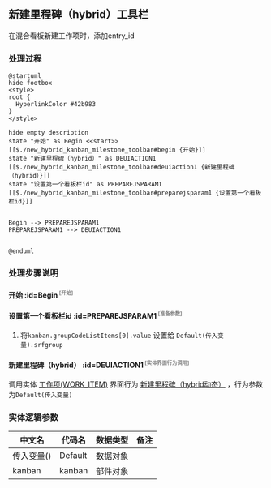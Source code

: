 ## 新建里程碑（hybrid）工具栏 <!-- {docsify-ignore-all} -->

   在混合看板新建工作项时，添加entry_id

### 处理过程

```plantuml
@startuml
hide footbox
<style>
root {
  HyperlinkColor #42b983
}
</style>

hide empty description
state "开始" as Begin <<start>> [[$./new_hybrid_kanban_milestone_toolbar#begin {开始}]]
state "新建里程碑（hybrid）" as DEUIACTION1  [[$./new_hybrid_kanban_milestone_toolbar#deuiaction1 {新建里程碑（hybrid）}]]
state "设置第一个看板栏id" as PREPAREJSPARAM1  [[$./new_hybrid_kanban_milestone_toolbar#preparejsparam1 {设置第一个看板栏id}]]


Begin --> PREPAREJSPARAM1
PREPAREJSPARAM1 --> DEUIACTION1


@enduml
```


### 处理步骤说明

#### 开始 :id=Begin<sup class="footnote-symbol"> <font color=gray size=1>[开始]</font></sup>




#### 设置第一个看板栏id :id=PREPAREJSPARAM1<sup class="footnote-symbol"> <font color=gray size=1>[准备参数]</font></sup>



1. 将`kanban.groupCodeListItems[0].value` 设置给  `Default(传入变量).srfgroup`

#### 新建里程碑（hybrid） :id=DEUIACTION1<sup class="footnote-symbol"> <font color=gray size=1>[实体界面行为调用]</font></sup>



调用实体 [工作项(WORK_ITEM)](module/ProjMgmt/work_item.md) 界面行为 [新建里程碑（hybrid动态）](module/ProjMgmt/work_item#界面行为) ，行为参数为`Default(传入变量)`



### 实体逻辑参数

|    中文名   |    代码名    |  数据类型      |备注 |
| --------| --------| --------  | --------   |
|传入变量(<i class="fa fa-check"/></i>)|Default|数据对象||
|kanban|kanban|部件对象||
